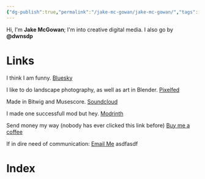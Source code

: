 ```yaml
---
{"dg-publish":true,"permalink":"/jake-mc-gowan/jake-mc-gowan/","tags":["gardenEntry"]}
---
```


Hi, I'm **Jake McGowan**;
I'm into creative digital media. I also go by **@dwnsdp**
# Links
I think I am funny.
[Bluesky](https://bsky.app/profile/dwnsdp.bsky.social)

I like to do landscape photography, as well as art in Blender.
[Pixelfed](https://portfolio.pixelfed.social/dwnsdp)

Made in Bitwig and Musescore.
[Soundcloud](https://soundcloud.com/jake-mcgowan-music)

I made one successfull mod but hey.
[Modrinth](https://modrinth.com/user/dwnsdp)

Send money my way (nobody has ever clicked this link before)
[Buy me a coffee](http://buymeacoffee.com/dwnsdp)

If in dire need of communication:
[Email Me](mailto:jwimcgowan@gmail.com)
asdfasdf
# Index


